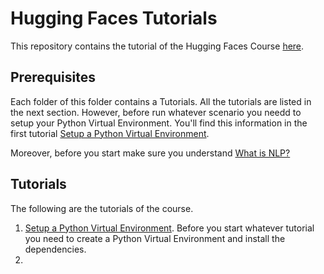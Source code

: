 # Hugging Faces Tutorials

This repository contains the tutorial of the Hugging Faces Course [here](https://huggingface.co/learn/nlp-course/chapter1/1).

## Prerequisites

Each folder of this folder contains a Tutorials. All the tutorials are listed in the next section. However, before run whatever scenario you needd to setup
your Python Virtual Environment. You'll find this information in the first tutorial [Setup a Python Virtual Environment](setupenv/README.md).

Moreover, before you start make sure you understand [What is NLP?](https://huggingface.co/learn/nlp-course/chapter1/2?fw=pt)

## Tutorials

The following are the tutorials of the course.

1. [Setup a Python Virtual Environment](setupenv/README.md). Before you start whatever tutorial you need to create a Python Virtual Environment and install the dependencies.
2. 
